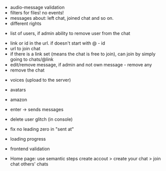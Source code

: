 - audio-message validation
- filters for files! no events!
- messages about: left chat, joined chat and so on.
- different rights
+ list of users, if admin ability to remove user from the chat
- link or id in the url. if doesn't start with @ - id
- url to join chat
- if there is a link set (means the chat is free to join), can join by simply going to chats/@link
- edit/remove message, if admin and not own message - remove any
- remove the chat
+ voices (upload to the server)
- avatars
- amazon



- enter -> sends messages
- delete user glitch (in console)
- fix no leading zero in "sent at"
- loading progress
- frontend validation


- Home page: use semantic steps create accout > create your chat > join chat others' chats
